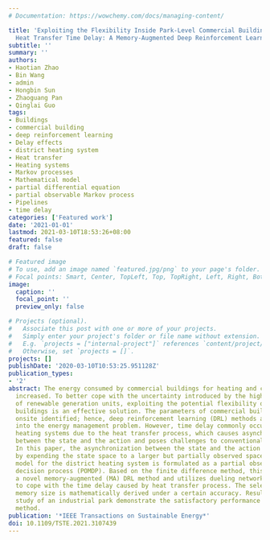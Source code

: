 ```yaml
---
# Documentation: https://wowchemy.com/docs/managing-content/

title: 'Exploiting the Flexibility Inside Park-Level Commercial Buildings Considering
  Heat Transfer Time Delay: A Memory-Augmented Deep Reinforcement Learning Approach'
subtitle: ''
summary: ''
authors:
- Haotian Zhao
- Bin Wang
- admin
- Hongbin Sun
- Zhaoguang Pan
- Qinglai Guo
tags:
- Buildings
- commercial building
- deep reinforcement learning
- Delay effects
- district heating system
- Heat transfer
- Heating systems
- Markov processes
- Mathematical model
- partial differential equation
- partial observable Markov process
- Pipelines
- time delay
categories: ['Featured work']
date: '2021-01-01'
lastmod: 2021-03-10T18:53:26+08:00
featured: false
draft: false

# Featured image
# To use, add an image named `featured.jpg/png` to your page's folder.
# Focal points: Smart, Center, TopLeft, Top, TopRight, Left, Right, BottomLeft, Bottom, BottomRight.
image:
  caption: ''
  focal_point: ''
  preview_only: false

# Projects (optional).
#   Associate this post with one or more of your projects.
#   Simply enter your project's folder or file name without extension.
#   E.g. `projects = ["internal-project"]` references `content/project/deep-learning/index.md`.
#   Otherwise, set `projects = []`.
projects: []
publishDate: '2020-03-10T10:53:25.951128Z'
publication_types:
- '2'
abstract: The energy consumed by commercial buildings for heating and cooling is significantly
  increased. To better cope with the uncertainty introduced by the high penetration
  of renewable generation units, exploiting the potential flexibility of commercial
  buildings is an effective solution. The parameters of commercial buildings are not
  onsite identified; hence, deep reinforcement learning (DRL) methods are integrated
  into the energy management problem. However, time delay commonly occurs in district
  heating systems due to the heat transfer process, which causes asynchronization
  between the state and the action and poses challenges to conventional DRL algorithms.
  In this paper, the asynchronization between the state and the action is eliminated
  by expending the state space to a larger but partially observed space, and the dispatch
  model for the district heating system is formulated as a partial observable Markov
  decision process (POMDP). Based on the finite difference method, this paper proposes
  a novel memory-augmented (MA) DRL method and utilizes dueling network structure
  to cope with the time delay caused by heat transfer process. The selection of the
  memory size is mathematically derived under a certain accuracy. Results from a case
  study of an industrial park demonstrate the satisfactory performance of the proposed
  method.
publication: '*IEEE Transactions on Sustainable Energy*'
doi: 10.1109/TSTE.2021.3107439
---
```

